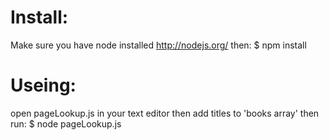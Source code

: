 # Install:
Make sure you have node installed http://nodejs.org/ then: 
$ npm install
# Useing: 
open pageLookup.js in your text editor then add titles to 'books array'
then run:
$ node pageLookup.js

